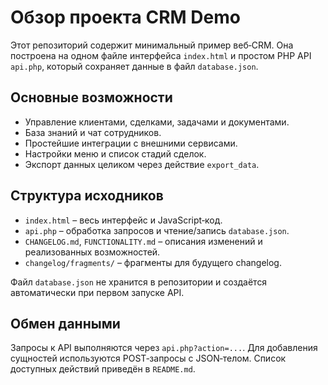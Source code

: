 # Обзор проекта CRM Demo

Этот репозиторий содержит минимальный пример веб‑CRM.
Она построена на одном файле интерфейса `index.html` и простом PHP API `api.php`,
который сохраняет данные в файл `database.json`.

## Основные возможности
- Управление клиентами, сделками, задачами и документами.
- База знаний и чат сотрудников.
- Простейшие интеграции с внешними сервисами.
- Настройки меню и список стадий сделок.
- Экспорт данных целиком через действие `export_data`.

## Структура исходников
- `index.html` – весь интерфейс и JavaScript‑код.
- `api.php` – обработка запросов и чтение/запись `database.json`.
- `CHANGELOG.md`, `FUNCTIONALITY.md` – описания изменений и реализованных возможностей.
- `changelog/fragments/` – фрагменты для будущего changelog.

Файл `database.json` не хранится в репозитории и создаётся автоматически
при первом запуске API.

## Обмен данными
Запросы к API выполняются через `api.php?action=...`.
Для добавления сущностей используются POST‑запросы с JSON‑телом.
Список доступных действий приведён в `README.md`.
